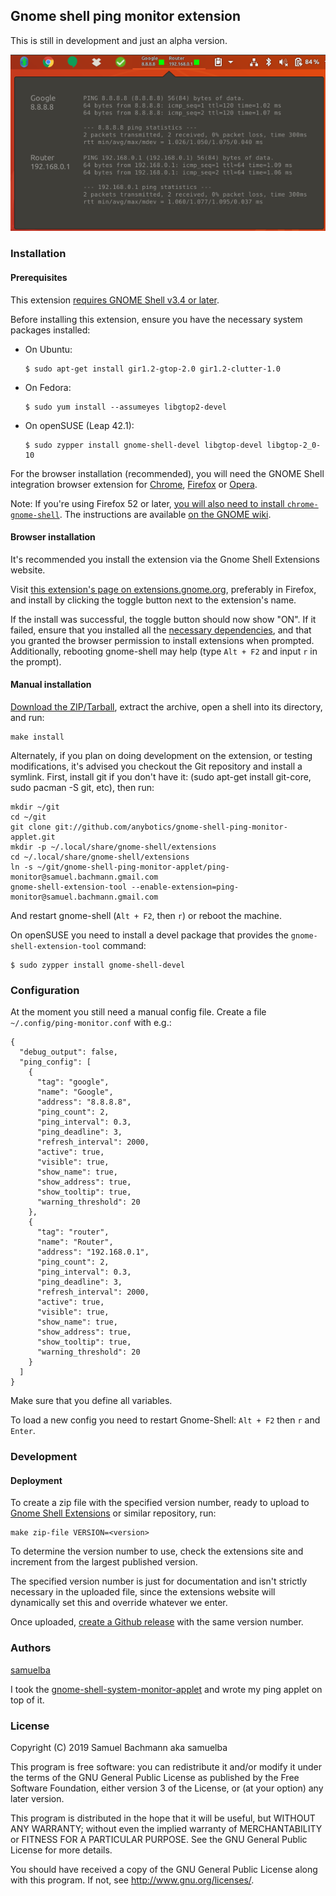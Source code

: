 ## Gnome shell ping monitor extension

This is still in development and just an alpha version.

![screenshot](images/ping-monitor.png)

### Installation

#### Prerequisites

This extension [requires GNOME Shell v3.4 or later](https://github.com/anybotics/gnome-shell-ping-monitor-applet/blob/master/ping-monitor%40samuel.bachmann.gmail.com/metadata.json#L2).

Before installing this extension, ensure you have the necessary system packages installed:

* On Ubuntu:

      $ sudo apt-get install gir1.2-gtop-2.0 gir1.2-clutter-1.0

* On Fedora:

      $ sudo yum install --assumeyes libgtop2-devel
    
* On openSUSE (Leap 42.1):

      $ sudo zypper install gnome-shell-devel libgtop-devel libgtop-2_0-10

For the browser installation (recommended), you will need the GNOME Shell integration browser extension for
[Chrome](https://chrome.google.com/webstore/detail/gnome-shell-integration/gphhapmejobijbbhgpjhcjognlahblep),
[Firefox](https://addons.mozilla.org/en-US/firefox/addon/gnome-shell-integration/) or
[Opera](https://addons.opera.com/en/extensions/details/gnome-shell-integration/).

Note: If you're using Firefox 52 or later, [you will also need to install `chrome-gnome-shell`](https://blogs.gnome.org/ne0sight/2016/12/25/how-to-install-gnome-shell-extensions-with-firefox-52/).
The instructions are available [on the GNOME wiki](https://wiki.gnome.org/Projects/GnomeShellIntegrationForChrome/Installation#Ubuntu_Linux).

#### Browser installation

It's recommended you install the extension via the Gnome Shell Extensions website.

Visit [this extension's page on extensions.gnome.org](https://extensions.gnome.org/extension/1607/ping-monitor/),
preferably in Firefox, and install by clicking the toggle button next to the extension's name.

If the install was successful, the toggle button should now show "ON".
If it failed, ensure that you installed all the [necessary dependencies](#prerequisites),
and that you granted the browser permission to install extensions when prompted.
Additionally, rebooting gnome-shell may help (type `Alt + F2` and input `r` in the prompt).

#### Manual installation

[Download the ZIP/Tarball](https://github.com/anybotics/gnome-shell-ping-monitor-applet/releases),
extract the archive, open a shell into its directory, and run:

    make install

Alternately, if you plan on doing development on the extension, or testing modifications, it's advised you checkout the Git repository and install a symlink. First, install git if you don't have it: (sudo apt-get install git-core, sudo pacman -S git, etc), then run:

    mkdir ~/git
    cd ~/git
    git clone git://github.com/anybotics/gnome-shell-ping-monitor-applet.git    
    mkdir -p ~/.local/share/gnome-shell/extensions
    cd ~/.local/share/gnome-shell/extensions
    ln -s ~/git/gnome-shell-ping-monitor-applet/ping-monitor@samuel.bachmann.gmail.com
    gnome-shell-extension-tool --enable-extension=ping-monitor@samuel.bachmann.gmail.com

And restart gnome-shell (`Alt + F2`, then `r`) or reboot the machine.

On openSUSE you need to install a devel package that provides the `gnome-shell-extension-tool` command:

    $ sudo zypper install gnome-shell-devel


### Configuration

At the moment you still need a manual config file. Create a file `~/.config/ping-monitor.conf` with e.g.:

```
{
  "debug_output": false,
  "ping_config": [
    {
      "tag": "google",
      "name": "Google",
      "address": "8.8.8.8",
      "ping_count": 2,
      "ping_interval": 0.3,
      "ping_deadline": 3,
      "refresh_interval": 2000,
      "active": true,
      "visible": true,
      "show_name": true,
      "show_address": true,
      "show_tooltip": true,
      "warning_threshold": 20
    },
    {
      "tag": "router",
      "name": "Router",
      "address": "192.168.0.1",
      "ping_count": 2,
      "ping_interval": 0.3,
      "ping_deadline": 3,
      "refresh_interval": 2000,
      "active": true,
      "visible": true,
      "show_name": true,
      "show_address": true,
      "show_tooltip": true,
      "warning_threshold": 20
    }
  ]
}
```

Make sure that you define all variables.

To load a new config you need to restart Gnome-Shell: `Alt + F2` then `r` and `Enter`.

### Development

#### Deployment

To create a zip file with the specified version number, ready to upload to [Gnome Shell Extensions](https://extensions.gnome.org/) or similar repository, run:

    make zip-file VERSION=<version>

To determine the version number to use, check the extensions site and increment from the largest published version.

The specified version number is just for documentation and isn't strictly necessary in the uploaded file, since the extensions website will dynamically set this and override whatever we enter.

Once uploaded, [create a Github release](https://github.com/anybotics/gnome-shell-ping-monitor-applet/releases) with the same version number.

### Authors

[samuelba](https://github.com/samuelba)

I took the [gnome-shell-system-monitor-applet](https://github.com/paradoxxxzero/gnome-shell-system-monitor-applet) and wrote my ping applet on top of it.

### License

Copyright (C) 2019 Samuel Bachmann aka samuelba

This program is free software: you can redistribute it and/or modify
it under the terms of the GNU General Public License as published by
the Free Software Foundation, either version 3 of the License, or
(at your option) any later version.

This program is distributed in the hope that it will be useful,
but WITHOUT ANY WARRANTY; without even the implied warranty of
MERCHANTABILITY or FITNESS FOR A PARTICULAR PURPOSE.  See the
GNU General Public License for more details.

You should have received a copy of the GNU General Public License
along with this program.  If not, see <http://www.gnu.org/licenses/>.
